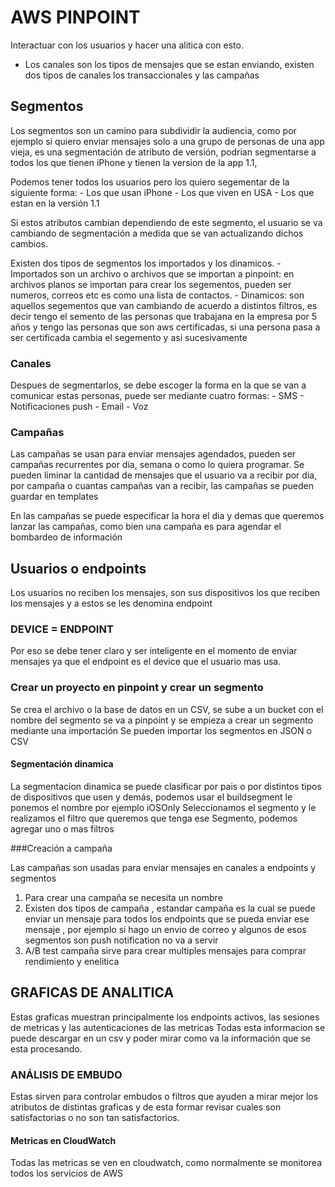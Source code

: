 # AWS PINPOINT

Interactuar con los usuarios y hacer una alitica con esto.

 - Los canales son los tipos de mensajes que se estan enviando, existen dos tipos de canales los transaccionales y las campañas 

## Segmentos

Los segmentos son un camino para subdividir la audiencia, como por ejemplo si quiero enviar mensajes solo a una grupo de personas de una app vieja, es una segmentación de atributo de versión, podrian segmentarse a todos los que tienen iPhone y tienen la version de la app 1.1,

Podemos tener todos los usuarios pero los quiero segementar de la siguiente forma:
    - Los que usan iPhone
    - Los que viven en USA
    - Los que estan en la versión 1.1 

Si estos atributos cambian dependiendo de este segmento, el usuario se va cambiando de segmentación a medida que se van actualizando dichos cambios.

Existen dos tipos de segmentos los importados y los dinamicos.
    - Importados son un archivo o archivos que se importan a pinpoint: en archivos planos se importan para crear los segementos, pueden ser numeros, correos etc es como una lista de contactos.
    - Dinamicos: son aquellos segementos que van cambiando de acuerdo a distintos filtros, es decir tengo el semento de las personas que trabajana en la empresa por 5 años y tengo las personas que son aws certificadas, si una persona pasa a ser certificada cambia el segemento y asi sucesivamente

### Canales

Despues de segmentarlos, se debe escoger la forma en la que se van a comunicar estas personas, puede ser mediante cuatro formas:
    - SMS
    - Notificaciones push
    - Email
    - Voz

### Campañas 

Las campañas se usan para enviar mensajes agendados, pueden ser campañas recurrentes por dia, semana o como lo quiera programar.
Se pueden liminar la cantidad de mensajes que el usuario va a recibir por dia, por campaña o cuantas campañas van a recibir, las campañas se pueden guardar en templates

En las campañas se puede especificar la hora el dia y demas que queremos lanzar las campañas, como bien una campaña es para agendar el bombardeo de información

## Usuarios o endpoints

Los usuarios no reciben los mensajes, son sus dispositivos los que reciben los mensajes y a estos se les denomina endpoint 

<h3>DEVICE = ENDPOINT</H3>

Por eso se debe tener claro y ser inteligente en el momento de enviar mensajes ya que el endpoint es el device que el usuario mas usa.

### Crear un proyecto en pinpoint y crear un segmento

Se crea el archivo o la base de datos en un CSV, se sube a un bucket con el nombre del segmento
se va a pinpoint y se empieza a crear un segmento mediante una importación
Se pueden importar los segmentos en JSON o CSV


#### Segmentación dinamica

La segmentacion dinamica se puede clasificar por pais o por distintos tipos de dispositivos que usen y demás, podemos usar el buildsegment le ponemos el nombre por ejemplo iOSOnly
Seleccionamos el segmento y le realizamos el filtro que queremos que tenga ese Segmento, podemos agregar uno o mas filtros

###Creación a campaña

Las campañas son usadas para enviar mensajes en canales a endpoints y segmentos

1. Para crear una campaña se necesita un nombre
2. Existen dos tipos de campaña , estandar campaña es la cual se puede enviar un mensaje para todos los endpoints que se pueda enviar ese mensaje , por ejemplo si hago un envio de correo y algunos de esos segmentos son push notification no va a servir
3. A/B test campaña sirve para crear multiples mensajes para comprar rendimiento y enelitica


## GRAFICAS DE ANALITICA


Estas graficas muestran principalmente los endpoints activos, las sesiones de metricas y las autenticaciones de las metricas
Todas esta informacion se puede descargar en un csv y poder mirar como va la información que se esta procesando.

### ANÁLISIS DE EMBUDO

Estas sirven para controlar embudos o filtros que ayuden a mirar mejor los atributos de distintas graficas y de esta formar revisar cuales son satisfactorias o no son tan satisfactorios.

#### Metricas en CloudWatch

Todas las metricas se ven en cloudwatch, como normalmente se monitorea todos los servicios de AWS

